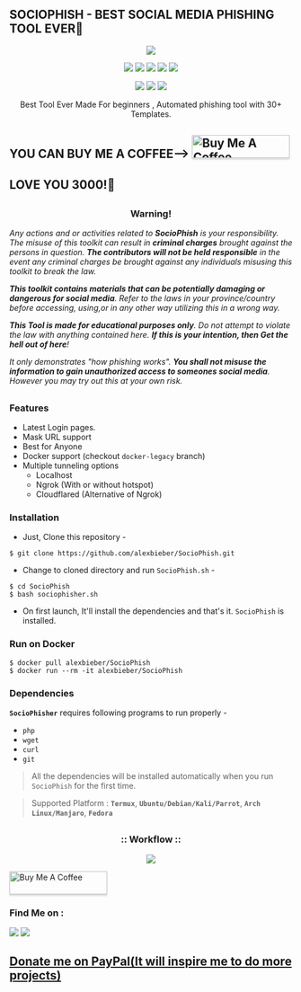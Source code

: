 ## SOCIOPHISH - BEST SOCIAL MEDIA PHISHING TOOL EVER🔴
<!-- SocioPhish -->

<p align="center">
  <img src="https://www.jsblbank.com/blogsjsbl/financial/Encyc/2020/3/3/2_05_25_50_Phishing-_1_H@@IGHT_600_W@@IDTH_800.gif">
</p>

<p align="center">
  <img src="https://img.shields.io/badge/Version-2.0-green?style=for-the-badge">
  <img src="https://img.shields.io/github/license/alexbieber/SocioPhisher?style=for-the-badge">
  <img src="https://img.shields.io/github/stars/alexbieber/SocioPhisher?style=for-the-badge">
  <img src="https://img.shields.io/github/issues/alexbieber/SocioPhisher?color=red&style=for-the-badge">
  <img src="https://img.shields.io/github/forks/alexbieber/SocioPhisher?color=teal&style=for-the-badge">
</p>

<p align="center">
  <img src="https://img.shields.io/badge/Author-Alex--Bieber-cyan?style=flat-square">
  <img src="https://img.shields.io/badge/Open%20Source-Yes-cyan?style=flat-square">
  <img src="https://img.shields.io/badge/Written%20In-Bash-cyan?style=flat-square">
</p>

<p align="center">Best Tool Ever Made For beginners , Automated phishing tool with 30+ Templates.</p>

## YOU CAN BUY ME A COFFEE-->  <a href="https://www.buymeacoffee.com/alexbieber" target="_blank"><img src="https://www.buymeacoffee.com/assets/img/custom_images/orange_img.png" alt="Buy Me A Coffee" style="height: 41px !important;width: 174px !important;box-shadow: 0px 3px 2px 0px rgba(190, 190, 190, 0.5) !important;-webkit-box-shadow: 0px 3px 2px 0px rgba(190, 190, 190, 0.5) !important;" ></a>

## LOVE YOU 3000!🔴



##

<h3><p align="center">Warning!</p></h3>

<i>Any actions and or activities related to <b>SocioPhish</b> is your responsibility. The misuse of this toolkit can result in <b>criminal charges</b> brought against the persons in question. <b>The contributors will not be held responsible</b> in the event any criminal charges be brought against any individuals misusing this toolkit to break the law.

<b>This toolkit contains materials that can be potentially damaging or dangerous for social media</b>. Refer to the laws in your province/country before accessing, using,or in any other way utilizing this in a wrong way.

<b>This Tool is made for educational purposes only</b>. Do not attempt to violate the law with anything contained here. <b>If this is your intention, then Get the hell out of here</b>!

It only demonstrates "how phishing works". <b>You shall not misuse the information to gain unauthorized access to someones social media</b>. However you may try out this at your own risk.</i>

##

### Features

- Latest Login pages.
- Mask URL support 
- Best for Anyone 
- Docker support (checkout `docker-legacy` branch)
- Multiple tunneling options
  - Localhost
  - Ngrok (With or without hotspot)
  - Cloudflared (Alternative of Ngrok)


### Installation

- Just, Clone this repository -
```
$ git clone https://github.com/alexbieber/SocioPhish.git
```

- Change to cloned directory and run `SocioPhish.sh` -
```
$ cd SocioPhish
$ bash sociophisher.sh
```

- On first launch, It'll install the dependencies and that's it. `SocioPhish` is installed.

### Run on Docker
```
$ docker pull alexbieber/SocioPhish
$ docker run --rm -it alexbieber/SocioPhish
```

### Dependencies

**`SocioPhisher`** requires following programs to run properly - 
- `php`
- `wget`
- `curl`
- `git`

> All the dependencies will be installed automatically when you run `SocioPhish` for the first time.

> Supported Platform : **`Termux`**, **`Ubuntu/Debian/Kali/Parrot`**, **`Arch Linux/Manjaro`**, **`Fedora`**

##

<h3 align="center">
:: Workflow ::
</h3>
<p align="center">
<img src="https://cdn.videoplasty.com/gif/criminal-phishing-stock-gif-4746-640x360.gif"/>
</p>
 <a href="https://www.buymeacoffee.com/alexbieber" target="_blank"><img src="https://www.buymeacoffee.com/assets/img/custom_images/orange_img.png" alt="Buy Me A Coffee" style="height: 41px !important;width: 174px !important;box-shadow: 0px 3px 2px 0px rgba(190, 190, 190, 0.5) !important;-webkit-box-shadow: 0px 3px 2px 0px rgba(190, 190, 190, 0.5) !important;" ></a>


### Find Me on :
<p align="left">
  <a href="https://github.com/alexbieber" target="_blank"><img src="https://img.shields.io/badge/Github-Alex--Bieber-green?style=for-the-badge&logo=github"></a>
  <a href="https://www.instagram.com/alexbieber1234" target="_blank"><img src="https://img.shields.io/badge/IG-%40alexbieber1234-red?style=for-the-badge&logo=instagram"></a>
</p>


## [Donate me on PayPal(It will inspire me to do more projects)](https://www.paypal.me/alexbieber1234)

